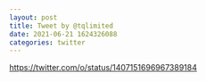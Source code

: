 ```yaml
--- 
layout: post 
title: Tweet by @tqlimited 
date: 2021-06-21 1624326088 
categories: twitter 
--- 
```

https://twitter.com/o/status/1407151696967389184